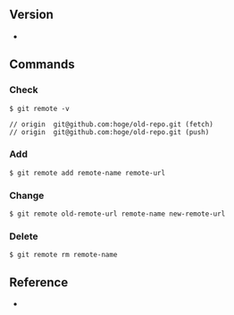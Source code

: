 ## Version
- 

## Commands

### Check
```
$ git remote -v

// origin  git@github.com:hoge/old-repo.git (fetch)
// origin  git@github.com:hoge/old-repo.git (push)
```

### Add
```
$ git remote add remote-name remote-url
```

### Change
```
$ git remote old-remote-url remote-name new-remote-url
```

### Delete
```
$ git remote rm remote-name
```

## Reference
- 
